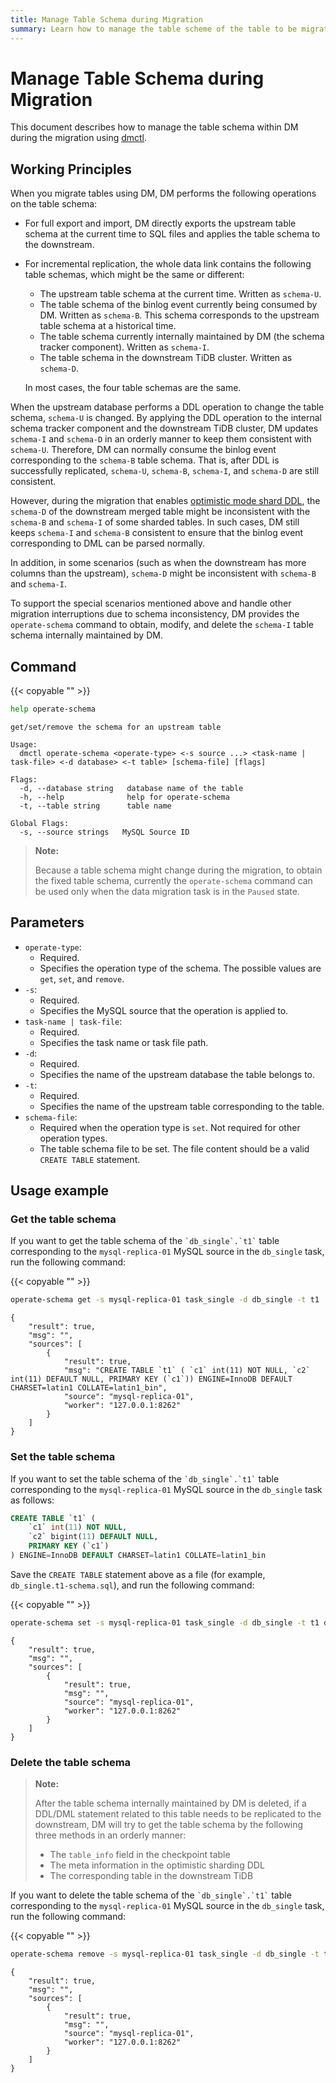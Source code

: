 ```yaml
---
title: Manage Table Schema during Migration
summary: Learn how to manage the table scheme of the table to be migrated within DM.
---
```


# Manage Table Schema during Migration

This document describes how to manage the table schema within DM during the migration using [dmctl](dmctl-introduction.md).

## Working Principles

When you migrate tables using DM, DM performs the following operations on the table schema:

- For full export and import, DM directly exports the upstream table schema at the current time to SQL files and applies the table schema to the downstream.

- For incremental replication, the whole data link contains the following table schemas, which might be the same or different:

    * The upstream table schema at the current time. Written as `schema-U`.
    * The table schema of the binlog event currently being consumed by DM. Written as `schema-B`. This schema corresponds to the upstream table schema at a historical time.
    * The table schema currently internally maintained by DM (the schema tracker component). Written as `schema-I`.
    * The table schema in the downstream TiDB cluster. Written as `schema-D`.

    In most cases, the four table schemas are the same.

When the upstream database performs a DDL operation to change the table schema, `schema-U` is changed. By applying the DDL operation to the internal schema tracker component and the downstream TiDB cluster, DM updates `schema-I` and `schema-D` in an orderly manner to keep them consistent with `schema-U`. Therefore, DM can normally consume the binlog event corresponding to the `schema-B` table schema. That is, after DDL is successfully replicated, `schema-U`, `schema-B`, `schema-I`, and `schema-D` are still consistent.

However, during the migration that enables [optimistic mode shard DDL](feature-shard-merge-optimistic.md), the `schema-D` of the downstream merged table might be inconsistent with the `schema-B` and `schema-I` of some sharded tables. In such cases, DM still keeps `schema-I` and `schema-B` consistent to ensure that the binlog event corresponding to DML can be parsed normally.

In addition, in some scenarios (such as when the downstream has more columns than the upstream), `schema-D` might be inconsistent with `schema-B` and `schema-I`.

To support the special scenarios mentioned above and handle other migration interruptions due to schema inconsistency, DM provides the `operate-schema` command to obtain, modify, and delete the `schema-I` table schema internally maintained by DM.

## Command

{{< copyable "" >}}

```bash
help operate-schema
```

```
get/set/remove the schema for an upstream table

Usage:
  dmctl operate-schema <operate-type> <-s source ...> <task-name | task-file> <-d database> <-t table> [schema-file] [flags]

Flags:
  -d, --database string   database name of the table
  -h, --help              help for operate-schema
  -t, --table string      table name

Global Flags:
  -s, --source strings   MySQL Source ID
```

> **Note:**
>
> Because a table schema might change during the migration, to obtain the fixed table schema, currently the `operate-schema` command can be used only when the data migration task is in the `Paused` state.

## Parameters

* `operate-type`:
    - Required.
    - Specifies the operation type of the schema. The possible values are `get`, `set`, and `remove`.
* `-s`:
    - Required.
    - Specifies the MySQL source that the operation is applied to.
* `task-name | task-file`:
    - Required.
    - Specifies the task name or task file path.
* `-d`:
    - Required.
    - Specifies the name of the upstream database the table belongs to.
* `-t`:
    - Required.
    - Specifies the name of the upstream table corresponding to the table.
* `schema-file`:
    - Required when the operation type is `set`. Not required for other operation types.
    - The table schema file to be set. The file content should be a valid `CREATE TABLE` statement.

## Usage example

### Get the table schema

If you want to get the table schema of the ``` `db_single`.`t1` ``` table corresponding to the `mysql-replica-01` MySQL source in the `db_single` task, run the following command:

{{< copyable "" >}}

```bash
operate-schema get -s mysql-replica-01 task_single -d db_single -t t1
```

```
{
    "result": true,
    "msg": "",
    "sources": [
        {
            "result": true,
            "msg": "CREATE TABLE `t1` ( `c1` int(11) NOT NULL, `c2` int(11) DEFAULT NULL, PRIMARY KEY (`c1`)) ENGINE=InnoDB DEFAULT CHARSET=latin1 COLLATE=latin1_bin",
            "source": "mysql-replica-01",
            "worker": "127.0.0.1:8262"
        }
    ]
}
```

### Set the table schema

If you want to set the table schema of the ``` `db_single`.`t1` ``` table corresponding to the `mysql-replica-01` MySQL source in the `db_single` task as follows:

```sql
CREATE TABLE `t1` (
    `c1` int(11) NOT NULL,
    `c2` bigint(11) DEFAULT NULL,
    PRIMARY KEY (`c1`)
) ENGINE=InnoDB DEFAULT CHARSET=latin1 COLLATE=latin1_bin
```

Save the `CREATE TABLE` statement above as a file (for example, `db_single.t1-schema.sql`), and run the following command:

{{< copyable "" >}}

```bash
operate-schema set -s mysql-replica-01 task_single -d db_single -t t1 db_single.t1-schema.sql
```

```
{
    "result": true,
    "msg": "",
    "sources": [
        {
            "result": true,
            "msg": "",
            "source": "mysql-replica-01",
            "worker": "127.0.0.1:8262"
        }
    ]
}
```

### Delete the table schema

> **Note:**
>
> After the table schema internally maintained by DM is deleted, if a DDL/DML statement related to this table needs to be replicated to the downstream, DM will try to get the table schema by the following three methods in an orderly manner:
>
> * The `table_info` field in the checkpoint table
> * The meta information in the optimistic sharding DDL
> * The corresponding table in the downstream TiDB

If you want to delete the table schema of the ``` `db_single`.`t1` ``` table corresponding to the `mysql-replica-01` MySQL source in the `db_single` task, run the following command:

{{< copyable "" >}}

```bash
operate-schema remove -s mysql-replica-01 task_single -d db_single -t t1
```

```
{
    "result": true,
    "msg": "",
    "sources": [
        {
            "result": true,
            "msg": "",
            "source": "mysql-replica-01",
            "worker": "127.0.0.1:8262"
        }
    ]
}
```
